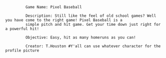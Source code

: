 
             Game Name: Pixel Baseball

             Description: Still like the feel of old school games? Well you have come to the right game! Pixel Baseball is a               
             simple pitch and hit game. Get your time down just right for a powerful hit!

             Objective: Easy, hit as many homeruns as you can!

             Creator: T.Houston #Y'all can use whatever character for the profile picture
